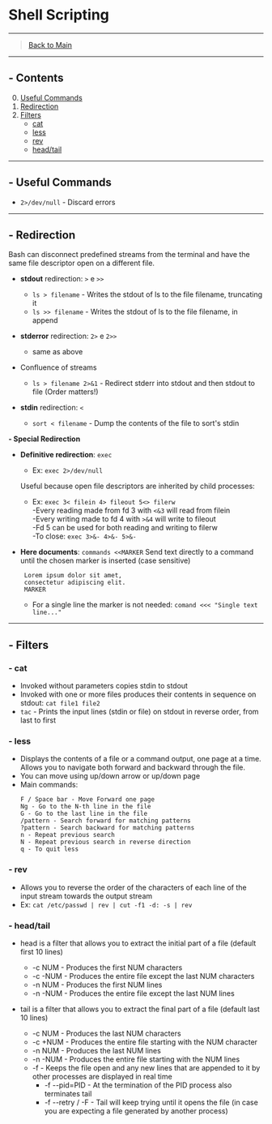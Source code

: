 # Shell Scripting

---------------
> [Back to Main](../../../)
---------------
## - Contents

0. [Useful Commands](#--useful-commands)
1. [Redirection](#--redirection)
2. [Filters](#--filters)
    * [cat](#--cat)  
    * [less](#--less)
    * [rev](#--rev)
    * [head/tail](#--headtail)

---------------
## - Useful Commands

* `2>/dev/null` - Discard errors 

---------------
## - Redirection

Bash can disconnect predefined streams from the terminal and have the same file descriptor open on a different file.

* **stdout** redirection: `>` e `>>`
  * `ls > filename` - Writes the stdout of ls to the file filename, truncating it
  * `ls >> filename` - Writes the stdout of ls to the file filename, in append
* **stderror** redirection: `2>` e `2>>`
  * same as above

* Confluence of streams
  * `ls > filename 2>&1` - Redirect stderr into stdout and then stdout to file (Order matters!)

* **stdin** redirection: `<`
  * `sort < filename` - Dump the contents of the file to sort's stdin

  
**- Special Redirection**

* **Definitive redirection**: `exec`  

  * Ex: `exec 2>/dev/null`  

  Useful because open file descriptors are inherited by child processes:
  * Ex: `exec 3< filein 4> fileout 5<> filerw`  
    -Every reading made from fd 3 with `<&3` will read from filein  
    -Every writing made to fd 4 with `>&4` will write to fileout  
    -Fd 5 can be used for both reading and writing to filerw  
    -To close: `exec 3>&- 4>&- 5>&-`

* **Here documents**: `commands <<MARKER`
  Send text directly to a command until the chosen marker is inserted (case sensitive)
   ``` 
    Lorem ipsum dolor sit amet,  
    consectetur adipiscing elit.
    MARKER
    ```
  * For a single line the marker is not needed: `comand <<< "Single text line..."`

---------------
## - Filters

### - cat
  * Invoked without parameters copies stdin to stdout  
  * Invoked with one or more files produces their contents in sequence on stdout: `cat file1 file2`
  * `tac` - Prints the input lines (stdin or file) on stdout in reverse order, from last to first


### - less
  * Displays the contents of a file or a command output, one page at a time. Allows you to navigate both forward and backward through the file.  
  * You can move using up/down arrow or up/down page
  * Main commands: 
      ```
    F / Space bar - Move Forward one page  
    Ng - Go to the N-th line in the file  
    G - Go to the last line in the file  
    /pattern - Search forward for matching patterns
    ?pattern - Search backward for matching patterns
    n - Repeat previous search
    N - Repeat previous search in reverse direction
    q - To quit less
    ```

### - rev
  * Allows you to reverse the order of the characters of each line of the input stream towards the output stream  
  * Ex: `cat /etc/passwd | rev | cut -f1 -d: -s | rev`

### - head/tail
  * head is a filter that allows you to extract the initial part of a file (default first 10 lines)
    * -c NUM - Produces the first NUM characters  
    * -c -NUM - Produces the entire file except the last NUM characters 
    * -n NUM - Produces the first NUM lines
    * -n -NUM - Produces the entire file except the last NUM lines 
   
  * tail is a filter that allows you to extract the final part of a file (default last 10 lines)
    * -c NUM - Produces the last NUM characters  
    * -c +NUM - Produces the entire file starting with the NUM character 
    * -n NUM - Produces the last NUM lines
    * -n -NUM - Produces the entire file starting with the NUM lines
    * -f - Keeps the file open and any new lines that are appended to it by other processes are displayed in real time
      * -f --pid=PID - At the termination of the PID process also terminates tail 
      * -f --retry / -F - Tail will keep trying until it opens the file (in case you are expecting a file generated by another process)  
